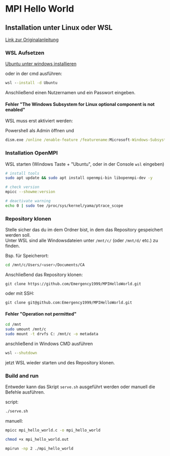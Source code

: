 # MPI Hello World

## Installation unter Linux oder WSL

[Link zur Originalanleitung](https://amithkk.medium.com/setting-up-visual-studio-code-and-wsl-for-mpi-develoment-8df55758a31c)

### WSL Aufsetzen

[Ubuntu unter windows installieren](https://apps.microsoft.com/store/detail/ubuntu/9PDXGNCFSCZV?hl=en-us&gl=us&activetab=pivot%3Aoverviewtab)

oder in der cmd ausführen:

```bat
wsl --install -d Ubuntu
```

Anschließend einen Nutzernamen und ein Passwort eingeben.

#### Fehler "The Windows Subsystem for Linux optional component is not enabled"

WSL muss erst aktiviert werden:

Powershell als Admin öffnen und

```bat
dism.exe /online /enable-feature /featurename:Microsoft-Windows-Subsystem-Linux /all /norestart
```

### Installation OpenMPI

WSL starten (Windows Taste + "Ubuntu", oder in der Console `wsl` eingeben)

```bash
# install tools
sudo apt update && sudo apt install openmpi-bin libopenmpi-dev -y

# check version
mpicc --showme:version

# deactivate warning
echo 0 | sudo tee /proc/sys/kernel/yama/ptrace_scope
```

### Repository klonen

Stelle sicher das du im dem Ordner bist, in dem das Repository gespeichert werden soll.  
Unter WSL sind alle Windowsdateien unter `/mnt/c/` (oder `/mnt/d/` etc.) zu finden.

Bsp. für Speicherort:

```bash
cd /mnt/c/Users/<user>/Documents/CA
```

Anschließend das Repository klonen:
    
    git clone https://github.com/Emergency1999/MPIHelloWorld.git

oder mit SSH:

    git clone git@github.com:Emergency1999/MPIHelloWorld.git

#### Fehler "Operation not permitted"

```bash
cd /mnt
sudo umount /mnt/c
sudo mount -t drvfs C: /mnt/c -o metadata
```

anschließend in Windows CMD ausführen
    
```bat
wsl --shutdown
```

jetzt WSL wieder starten und des Repository klonen.

### Build and run

Entweder kann das Skript `serve.sh` ausgeführt werden oder manuell die Befehle ausführen. 

script:

```bash
./serve.sh
```

manuell:

```bash
mpicc mpi_hello_world.c -o mpi_hello_world

chmod +x mpi_hello_world.out

mpirun -np 2 ./mpi_hello_world
```
